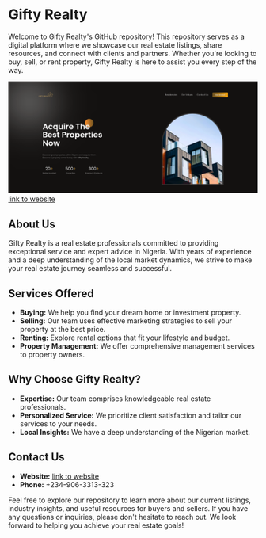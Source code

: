 # Gifty Realty

Welcome to Gifty Realty's GitHub repository! This repository serves as a digital platform where we showcase our real estate listings, share resources, and connect with clients and partners. Whether you're looking to buy, sell, or rent property, Gifty Realty is here to assist you every step of the way.

![GiftyRealty](https://github.com/freddyfavour/GiftyRealty/blob/main/gifty-realty.png?raw=true)
[link to website](https://gifty-realty.vercel.app)

## About Us

Gifty Realty is a real estate professionals committed to providing exceptional service and expert advice in Nigeria. With years of experience and a deep understanding of the local market dynamics, we strive to make your real estate journey seamless and successful.

## Services Offered

- **Buying:** We help you find your dream home or investment property.
- **Selling:** Our team uses effective marketing strategies to sell your property at the best price.
- **Renting:** Explore rental options that fit your lifestyle and budget.
- **Property Management:** We offer comprehensive management services to property owners.

## Why Choose Gifty Realty?

- **Expertise:** Our team comprises knowledgeable real estate professionals.
- **Personalized Service:** We prioritize client satisfaction and tailor our services to your needs.
- **Local Insights:** We have a deep understanding of the Nigerian market.

## Contact Us

- **Website:** [link to website](https://gifty-realty.vercel.app)
- **Phone:** +234-906-3313-323

Feel free to explore our repository to learn more about our current listings, industry insights, and useful resources for buyers and sellers. If you have any questions or inquiries, please don't hesitate to reach out. We look forward to helping you achieve your real estate goals!

